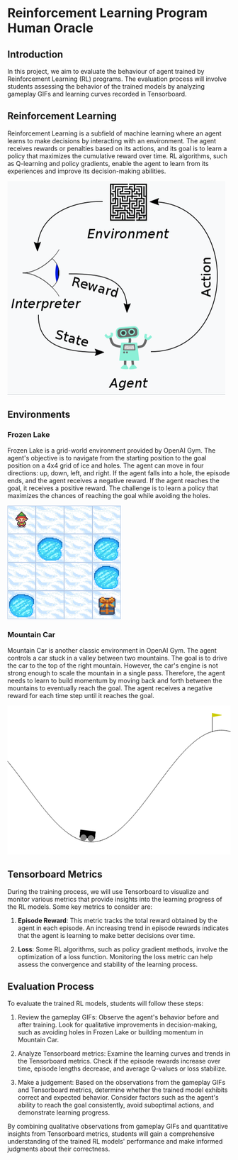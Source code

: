 # Reinforcement Learning Program Human Oracle

## Introduction
In this project, we aim to evaluate the behaviour of agent trained by Reinforcement Learning (RL) programs. The evaluation process will involve students assessing the behavior of the trained models by analyzing gameplay GIFs and learning curves recorded in Tensorboard.

## Reinforcement Learning
Reinforcement Learning is a subfield of machine learning where an agent learns to make decisions by interacting with an environment. The agent receives rewards or penalties based on its actions, and its goal is to learn a policy that maximizes the cumulative reward over time. RL algorithms, such as Q-learning and policy gradients, enable the agent to learn from its experiences and improve its decision-making abilities.

![Reinforcement Learning Framework](./picts/WX20240403-164922@2x.png)


## Environments

### Frozen Lake
Frozen Lake is a grid-world environment provided by OpenAI Gym. The agent's objective is to navigate from the starting position to the goal position on a 4x4 grid of ice and holes. The agent can move in four directions: up, down, left, and right. If the agent falls into a hole, the episode ends, and the agent receives a negative reward. If the agent reaches the goal, it receives a positive reward. The challenge is to learn a policy that maximizes the chances of reaching the goal while avoiding the holes.

![Frozen Lake GIF](./picts/frozen_lake.gif)

### Mountain Car
Mountain Car is another classic environment in OpenAI Gym. The agent controls a car stuck in a valley between two mountains. The goal is to drive the car to the top of the right mountain. However, the car's engine is not strong enough to scale the mountain in a single pass. Therefore, the agent needs to learn to build momentum by moving back and forth between the mountains to eventually reach the goal. The agent receives a negative reward for each time step until it reaches the goal.

![Mountain Car GIF](./picts/mountain_car_continuous.gif)

## Tensorboard Metrics

During the training process, we will use Tensorboard to visualize and monitor various metrics that provide insights into the learning progress of the RL models. Some key metrics to consider are:

1. **Episode Reward**: This metric tracks the total reward obtained by the agent in each episode. An increasing trend in episode rewards indicates that the agent is learning to make better decisions over time.

2. **Loss**: Some RL algorithms, such as policy gradient methods, involve the optimization of a loss function. Monitoring the loss metric can help assess the convergence and stability of the learning process.

## Evaluation Process

To evaluate the trained RL models, students will follow these steps:

1. Review the gameplay GIFs: Observe the agent's behavior before and after training. Look for qualitative improvements in decision-making, such as avoiding holes in Frozen Lake or building momentum in Mountain Car.

2. Analyze Tensorboard metrics: Examine the learning curves and trends in the Tensorboard metrics. Check if the episode rewards increase over time, episode lengths decrease, and average Q-values or loss stabilize.

3. Make a judgement: Based on the observations from the gameplay GIFs and Tensorboard metrics, determine whether the trained model exhibits correct and expected behavior. Consider factors such as the agent's ability to reach the goal consistently, avoid suboptimal actions, and demonstrate learning progress.

By combining qualitative observations from gameplay GIFs and quantitative insights from Tensorboard metrics, students will gain a comprehensive understanding of the trained RL models' performance and make informed judgments about their correctness.